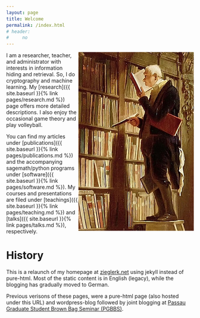 ```yaml
---
layout: page
title: Welcome
permalink: /index.html
# header:
#     no
---
```


<img align="right" src="images/Carl_Spitzweg_021-detail.jpg" />

I am a researcher, teacher, and administrator with interests in information hiding and retrieval. So, I do cryptography and machine learning. My [research]({{ site.baseurl }}{% link pages/research.md %}) page offers more detailed descriptions. I also enjoy the occasional game theory and play volleyball.

You can find my articles under [publications]({{ site.baseurl }}{%
link pages/publications.md %}) and the accompanying sagemath/python
programs under [software]({{ site.baseurl }}{% link pages/software.md %}). My courses and presentations are filed under [teachings]({{ site.baseurl }}{% link pages/teaching.md %}) and [talks]({{ site.baseurl }}{% link pages/talks.md %}), respectively.

# History

This is a relaunch of my homepage at
[zieglerk.net](http://zieglerk.net) using jekyll instead of
pure-html. Most of the static content is in English (legacy), while the
blogging has gradually moved to German.

Previous verisons of these pages, were a pure-html page (also hosted
under this URL) and wordpress-blog followed by joint blogging at
[Passau Graduate Student Brown Bag Seminar (PGBBS)](https://pgbbs.github.io).

